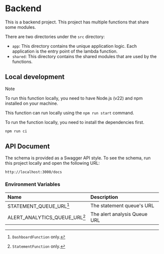 # Backend

This is a backend project.
This project has multiple functions that share some modules.

There are two directories under the `src` directory:

- `app`: This directory contains the unique application logic. Each application is the entry point of the lambda function.
- `shared`: This directory contains the shared modules that are used by the functions.

## Local development

> [!NOTE]
> To run this function locally, you need to have Node.js (v22) and npm installed on your machine.

This function can run locally using the `npm run start` command.

To run the function locally, you need to install the dependencies first.

```bash
npm run ci
```

## API Document

The schema is provided as a Swagger API style.
To see the schema, run this project locally and open the following URL:

`http://localhost:3000/docs`

### Environment Variables

| Name                          | Description                  |
|:------------------------------|:-----------------------------|
| STATEMENT_QUEUE_URL[^1]       | The statement queue's URL    |
| ALERT_ANALYTICS_QUEUE_URL[^2] | The alert analysis Queue URL |

[^1]: `DashboardFunction` only.
[^2]: `StatementFunction` only.
